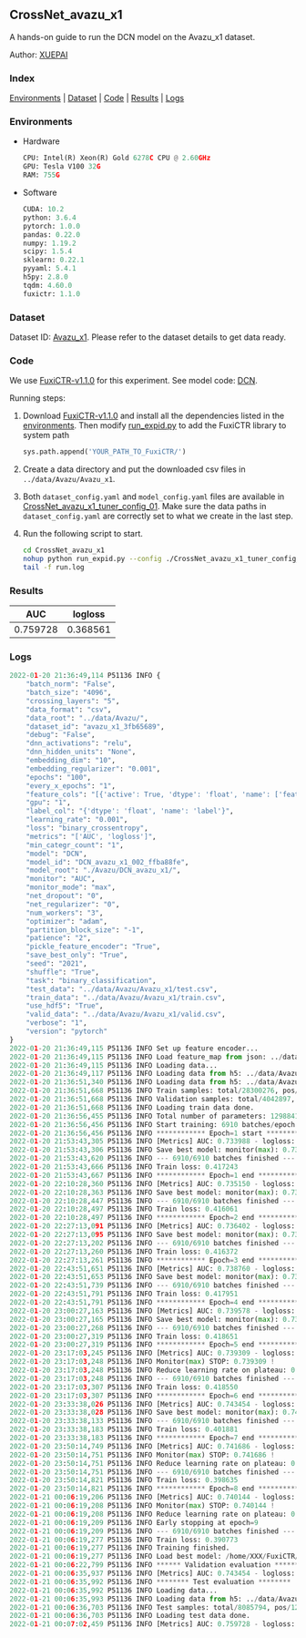 ## CrossNet_avazu_x1

A hands-on guide to run the DCN model on the Avazu_x1 dataset.

Author: [XUEPAI](https://github.com/xue-pai)

### Index
[Environments](#Environments) | [Dataset](#Dataset) | [Code](#Code) | [Results](#Results) | [Logs](#Logs)

### Environments
+ Hardware

  ```python
  CPU: Intel(R) Xeon(R) Gold 6278C CPU @ 2.60GHz
  GPU: Tesla V100 32G
  RAM: 755G

  ```

+ Software

  ```python
  CUDA: 10.2
  python: 3.6.4
  pytorch: 1.0.0
  pandas: 0.22.0
  numpy: 1.19.2
  scipy: 1.5.4
  sklearn: 0.22.1
  pyyaml: 5.4.1
  h5py: 2.8.0
  tqdm: 4.60.0
  fuxictr: 1.1.0

  ```

### Dataset
Dataset ID: [Avazu_x1](https://github.com/openbenchmark/BARS/blob/master/ctr_prediction/datasets/Avazu/README.md#Avazu_x1). Please refer to the dataset details to get data ready.

### Code

We use [FuxiCTR-v1.1.0](fuxictr_url) for this experiment. See model code: [DCN](https://github.com/xue-pai/FuxiCTR/blob/v1.1.0/fuxictr/pytorch/models/DCN.py).

Running steps:

1. Download [FuxiCTR-v1.1.0](fuxictr_url) and install all the dependencies listed in the [environments](#environments). Then modify [run_expid.py](./run_expid.py#L5) to add the FuxiCTR library to system path
    
    ```python
    sys.path.append('YOUR_PATH_TO_FuxiCTR/')
    ```

2. Create a data directory and put the downloaded csv files in `../data/Avazu/Avazu_x1`.

3. Both `dataset_config.yaml` and `model_config.yaml` files are available in [CrossNet_avazu_x1_tuner_config_01](./CrossNet_avazu_x1_tuner_config_01). Make sure the data paths in `dataset_config.yaml` are correctly set to what we create in the last step.

4. Run the following script to start.

    ```bash
    cd CrossNet_avazu_x1
    nohup python run_expid.py --config ./CrossNet_avazu_x1_tuner_config_01 --expid DCN_avazu_x1_002_ffba88fe --gpu 0 > run.log &
    tail -f run.log
    ```

### Results

| AUC | logloss  |
|:--------------------:|:--------------------:|
| 0.759728 | 0.368561  |


### Logs
```python
2022-01-20 21:36:49,114 P51136 INFO {
    "batch_norm": "False",
    "batch_size": "4096",
    "crossing_layers": "5",
    "data_format": "csv",
    "data_root": "../data/Avazu/",
    "dataset_id": "avazu_x1_3fb65689",
    "debug": "False",
    "dnn_activations": "relu",
    "dnn_hidden_units": "None",
    "embedding_dim": "10",
    "embedding_regularizer": "0.001",
    "epochs": "100",
    "every_x_epochs": "1",
    "feature_cols": "[{'active': True, 'dtype': 'float', 'name': ['feat_1', 'feat_2', 'feat_3', 'feat_4', 'feat_5', 'feat_6', 'feat_7', 'feat_8', 'feat_9', 'feat_10', 'feat_11', 'feat_12', 'feat_13', 'feat_14', 'feat_15', 'feat_16', 'feat_17', 'feat_18', 'feat_19', 'feat_20', 'feat_21', 'feat_22'], 'type': 'categorical'}]",
    "gpu": "1",
    "label_col": "{'dtype': 'float', 'name': 'label'}",
    "learning_rate": "0.001",
    "loss": "binary_crossentropy",
    "metrics": "['AUC', 'logloss']",
    "min_categr_count": "1",
    "model": "DCN",
    "model_id": "DCN_avazu_x1_002_ffba88fe",
    "model_root": "./Avazu/DCN_avazu_x1/",
    "monitor": "AUC",
    "monitor_mode": "max",
    "net_dropout": "0",
    "net_regularizer": "0",
    "num_workers": "3",
    "optimizer": "adam",
    "partition_block_size": "-1",
    "patience": "2",
    "pickle_feature_encoder": "True",
    "save_best_only": "True",
    "seed": "2021",
    "shuffle": "True",
    "task": "binary_classification",
    "test_data": "../data/Avazu/Avazu_x1/test.csv",
    "train_data": "../data/Avazu/Avazu_x1/train.csv",
    "use_hdf5": "True",
    "valid_data": "../data/Avazu/Avazu_x1/valid.csv",
    "verbose": "1",
    "version": "pytorch"
}
2022-01-20 21:36:49,115 P51136 INFO Set up feature encoder...
2022-01-20 21:36:49,115 P51136 INFO Load feature_map from json: ../data/Avazu/avazu_x1_3fb65689/feature_map.json
2022-01-20 21:36:49,115 P51136 INFO Loading data...
2022-01-20 21:36:49,117 P51136 INFO Loading data from h5: ../data/Avazu/avazu_x1_3fb65689/train.h5
2022-01-20 21:36:51,340 P51136 INFO Loading data from h5: ../data/Avazu/avazu_x1_3fb65689/valid.h5
2022-01-20 21:36:51,668 P51136 INFO Train samples: total/28300276, pos/4953382, neg/23346894, ratio/17.50%, blocks/1
2022-01-20 21:36:51,668 P51136 INFO Validation samples: total/4042897, pos/678699, neg/3364198, ratio/16.79%, blocks/1
2022-01-20 21:36:51,668 P51136 INFO Loading train data done.
2022-01-20 21:36:56,455 P51136 INFO Total number of parameters: 12988411.
2022-01-20 21:36:56,456 P51136 INFO Start training: 6910 batches/epoch
2022-01-20 21:36:56,456 P51136 INFO ************ Epoch=1 start ************
2022-01-20 21:53:43,305 P51136 INFO [Metrics] AUC: 0.733988 - logloss: 0.402023
2022-01-20 21:53:43,306 P51136 INFO Save best model: monitor(max): 0.733988
2022-01-20 21:53:43,620 P51136 INFO --- 6910/6910 batches finished ---
2022-01-20 21:53:43,666 P51136 INFO Train loss: 0.417243
2022-01-20 21:53:43,667 P51136 INFO ************ Epoch=1 end ************
2022-01-20 22:10:28,360 P51136 INFO [Metrics] AUC: 0.735150 - logloss: 0.401390
2022-01-20 22:10:28,363 P51136 INFO Save best model: monitor(max): 0.735150
2022-01-20 22:10:28,447 P51136 INFO --- 6910/6910 batches finished ---
2022-01-20 22:10:28,497 P51136 INFO Train loss: 0.416061
2022-01-20 22:10:28,497 P51136 INFO ************ Epoch=2 end ************
2022-01-20 22:27:13,091 P51136 INFO [Metrics] AUC: 0.736402 - logloss: 0.400723
2022-01-20 22:27:13,095 P51136 INFO Save best model: monitor(max): 0.736402
2022-01-20 22:27:13,202 P51136 INFO --- 6910/6910 batches finished ---
2022-01-20 22:27:13,260 P51136 INFO Train loss: 0.416372
2022-01-20 22:27:13,261 P51136 INFO ************ Epoch=3 end ************
2022-01-20 22:43:51,651 P51136 INFO [Metrics] AUC: 0.738760 - logloss: 0.399420
2022-01-20 22:43:51,653 P51136 INFO Save best model: monitor(max): 0.738760
2022-01-20 22:43:51,739 P51136 INFO --- 6910/6910 batches finished ---
2022-01-20 22:43:51,791 P51136 INFO Train loss: 0.417951
2022-01-20 22:43:51,791 P51136 INFO ************ Epoch=4 end ************
2022-01-20 23:00:27,163 P51136 INFO [Metrics] AUC: 0.739578 - logloss: 0.399224
2022-01-20 23:00:27,165 P51136 INFO Save best model: monitor(max): 0.739578
2022-01-20 23:00:27,268 P51136 INFO --- 6910/6910 batches finished ---
2022-01-20 23:00:27,319 P51136 INFO Train loss: 0.418651
2022-01-20 23:00:27,319 P51136 INFO ************ Epoch=5 end ************
2022-01-20 23:17:03,245 P51136 INFO [Metrics] AUC: 0.739309 - logloss: 0.399810
2022-01-20 23:17:03,248 P51136 INFO Monitor(max) STOP: 0.739309 !
2022-01-20 23:17:03,248 P51136 INFO Reduce learning rate on plateau: 0.000100
2022-01-20 23:17:03,248 P51136 INFO --- 6910/6910 batches finished ---
2022-01-20 23:17:03,307 P51136 INFO Train loss: 0.418550
2022-01-20 23:17:03,307 P51136 INFO ************ Epoch=6 end ************
2022-01-20 23:33:38,026 P51136 INFO [Metrics] AUC: 0.743454 - logloss: 0.397401
2022-01-20 23:33:38,028 P51136 INFO Save best model: monitor(max): 0.743454
2022-01-20 23:33:38,133 P51136 INFO --- 6910/6910 batches finished ---
2022-01-20 23:33:38,183 P51136 INFO Train loss: 0.401881
2022-01-20 23:33:38,183 P51136 INFO ************ Epoch=7 end ************
2022-01-20 23:50:14,749 P51136 INFO [Metrics] AUC: 0.741686 - logloss: 0.398580
2022-01-20 23:50:14,751 P51136 INFO Monitor(max) STOP: 0.741686 !
2022-01-20 23:50:14,751 P51136 INFO Reduce learning rate on plateau: 0.000010
2022-01-20 23:50:14,751 P51136 INFO --- 6910/6910 batches finished ---
2022-01-20 23:50:14,821 P51136 INFO Train loss: 0.398635
2022-01-20 23:50:14,821 P51136 INFO ************ Epoch=8 end ************
2022-01-21 00:06:19,206 P51136 INFO [Metrics] AUC: 0.740144 - logloss: 0.400035
2022-01-21 00:06:19,208 P51136 INFO Monitor(max) STOP: 0.740144 !
2022-01-21 00:06:19,208 P51136 INFO Reduce learning rate on plateau: 0.000001
2022-01-21 00:06:19,209 P51136 INFO Early stopping at epoch=9
2022-01-21 00:06:19,209 P51136 INFO --- 6910/6910 batches finished ---
2022-01-21 00:06:19,277 P51136 INFO Train loss: 0.390773
2022-01-21 00:06:19,277 P51136 INFO Training finished.
2022-01-21 00:06:19,277 P51136 INFO Load best model: /home/XXX/FuxiCTR/benchmarks/Avazu/DCN_avazu_x1/avazu_x1_3fb65689/DCN_avazu_x1_002_ffba88fe.model
2022-01-21 00:06:22,799 P51136 INFO ****** Validation evaluation ******
2022-01-21 00:06:35,937 P51136 INFO [Metrics] AUC: 0.743454 - logloss: 0.397401
2022-01-21 00:06:35,992 P51136 INFO ******** Test evaluation ********
2022-01-21 00:06:35,992 P51136 INFO Loading data...
2022-01-21 00:06:35,993 P51136 INFO Loading data from h5: ../data/Avazu/avazu_x1_3fb65689/test.h5
2022-01-21 00:06:36,703 P51136 INFO Test samples: total/8085794, pos/1232985, neg/6852809, ratio/15.25%, blocks/1
2022-01-21 00:06:36,703 P51136 INFO Loading test data done.
2022-01-21 00:07:02,459 P51136 INFO [Metrics] AUC: 0.759728 - logloss: 0.368561

```
